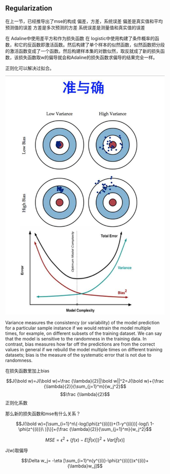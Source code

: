## **Regularization**

在上一节，已经推导出了mse的构成
偏差，方差，系统误差
偏差是真实值和平均预测值的误差
方差是多次预测的方差
系统误差是测量值和真实值的误差

在 Adaline中使用差平方和作为损失函数
在 logistic中使用构建了条件概率的函数，和它的反函数即激活函数。然后构建了单个样本的似然函数，似然函数把分段的激活函数变成了一个函数。然后构建样本集的对数似然，取反就成了新的损失函数，该损失函数取w的偏导就会和Adaline的损失函数求偏导的结果完全一样。

正则化可以解决过拟合。



![图片](./variance_bias.jpg "图1")

Variance measures the consistency (or variability) of the model prediction for a particular sample instance if we would retrain the model multiple times, for example, on different subsets of the training dataset. We can say that the model is sensitive to the randomness in the training data. In contrast, bias measures how far off the predictions are from the correct values in general if we rebuild the model multiple times on different training datasets; bias is the measure of the systematic error that is not due to randomness.

在损失函数里加上bias

$$J(\bold w)=J(\bold w)+\frac {\lambda}{2}||\bold w||^2=J(\bold w)+{\frac {\lambda}{2}}{\sum_{j=1}^m}{w_j^2}$$
$$$$
$$\frac {\lambda}{2}$$ 
正则化系数

那么新的损失函数和mse有什么关系？

$$J(\bold w)=[\sum_{i=1}^n\{-log(\phi(z^{(i)}))+(1-y^{(i)})[-log(\ 1-\phi(z^{(i)})\ )]\}]+{\frac {\lambda}{2}}{\sum_{j=1}^m}{w_j^2}$$

$$MSE=\epsilon^2+\{f(x)-E[\hat f(x)]\}^2+Var[\hat f(x)]$$

J(w)取偏导

$$\Delta w_j= -\eta [\sum_{i=1}^n(y^{(i)}-\phi(z^{(i)}))x^{(i)}+{\lambda}w_j]$$


